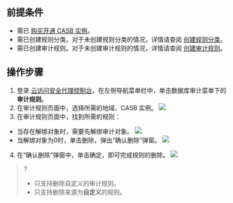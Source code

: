## 前提条件

- 需已 [购买开通 CASB 实例](https://cloud.tencent.com/document/product/1303/53298)。
- 需已创建规则分类。对于未创建规则分类的情况，详情请查阅 [创建规则分类](https://cloud.tencent.com/document/product/1303/69143)。
- 需已创建审计规则。对于未创建审计规则的情况，详情请查阅 [创建审计规则](https://cloud.tencent.com/document/product/1303/69146)。


## 操作步骤
1. 登录 [云访问安全代理控制台](https://console.cloud.tencent.com/casb)，在左侧导航菜单栏中，单击数据库审计菜单下的**审计规则**。
2. 在审计规则页面中，选择所需的地域、CASB 实例。
![](https://qcloudimg.tencent-cloud.cn/raw/b3d236ae1f07aff897829379d5a73fa0.png)
3. 在审计规则页面中，找到所需的规则：
- 当存在解绑对象时，需要先解绑审计对象。
![](https://qcloudimg.tencent-cloud.cn/raw/94d9e9f51c6ad274cce41a7152b50a54.png)
- 当解绑对象为0时，单击删除，弹出“确认删除”弹窗。
![](https://qcloudimg.tencent-cloud.cn/raw/fc6128990cdcb81ec5b5d6dbf6f58562.png)
4. 在“确认删除”弹窗中，单击确定，即可完成规则的删除。
![](https://qcloudimg.tencent-cloud.cn/raw/9d72162c0db3578cd83bd28692f26056.png)
>?
>- 只支持删除自定义的审计规则。
> - 只支持删除来源为**自定义**的规则。
